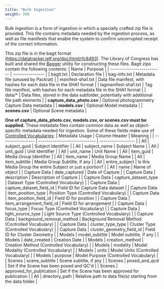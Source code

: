 ```yaml
---
title: "Bulk Ingestion"
weight: 390
---
```


Bulk ingestion is a form of ingestion in which a specially crafted zip file is provided. This file contains metadata needed by the ingestion process, as well as file manifests that enable the system to confirm uncorrupted receipt of the correct information.

This zip file is in the bagit format (https://datatracker.ietf.org/doc/html/rfc8493). The Library of Congress has built and shared the [Bagger](https://github.com/LibraryOfCongress/bagger) utility for constructing these files. Bagit zips contain the following contents:
|            Name            |      Purpose     |
| -------------------------- | ---------------- |
| bagit.txt                  | Declaration file |
| bag-info.txt               | Metadata file (unused by Packrat) |
| manifest-sha1.txt          | Data file manifest, with hashes for each data file in the SHA1 format |
| tagmanifest-sha1.txt       | Tag file manifest, with hashes for each metadata file in the SHA1 format |
| data/*                     | Data files, stored in the data subfolder, potentially with additional file path elements |
| **capture_data_photo.csv** | Optional photogrammetry Capture Data metadata |
| **models.csv**             | Optional Model metadata |
| **scenes.csv**             | Optional Scene metadata |

**One of capture_data_photo.csv, models.csv, or scenes.csv must be supplied.** These metadata files contain common data as well as object-specific metadata needed for ingestion. Some of these fields make use of [Controlled Vocabularies](../vocabulary):
|   Metadata Usage  |          Column Header        |       Meaning      |
| ----------------- | ----------------------------- | ------------------ |
| All               | subject_guid                  | Subject Identifier |
| All               | subject_name                  | Subject Name |
| All               | unit_guid                     | Unit Identifier |
| All               | unit_name                     | Unit Name |
| All               | item_guid                     | Media Group Identifier |
| All               | item_name                     | Media Group Name |
| All               | item_subtitle                 | Media Group Subtitle, if any |
| All               | entire_subject                | Is this Media Group the entire Subject or just a portion? |
| All               | name                          | Name of object |
| Capture Data      | date_captured                 | Date of Capture |
| Capture Data      | description                   | Description of Capture |
| Capture Data      | capture_dataset_type          | Dataset Type (Controlled Vocabulary) |
| Capture Data      | capture_dataset_field_id      | Field ID for Capture Data dataset |
| Capture Data      | item_position_type            | Position Type (Controlled Vocabulary) |
| Capture Data      | item_position_field_id        | Field ID for position |
| Capture Data      | item_arrangement_field_id     | Field ID for arrangement |
| Capture Data      | focus_type                    | Focus Type (Controlled Vocabulary) |
| Capture Data      | light_source_type             | Light Source Type (Controlled Vocabulary) |
| Capture Data      | background_removal_method     | Background Removal Method (Controlled Vocabulary) |
| Capture Data      | cluster_type_type             | Cluster Type (Controlled Vocabulary) |
| Capture Data      | cluster_geometry_field_id     | Field ID for Cluster Geometry |
| Models            | model_subtitle                | Model subtitle, if any |
| Models            | date_created                  | Creation Date |
| Models            | creation_method               | Creation Method (Controlled Vocabulary) |
| Models            | modality                      | Model Modality (Controlled Vocabulary) |
| Models            | units                         | Model Units (Controlled Vocabulary) |
| Models            | purpose                       | Model Purpose (Controlled Vocabulary) |
| Scenes            | scene_subtitle                | Scene subtitle, if any |
| Scenes            | posed_and_qcd                 | Set if the Scene has been posed and QC'd |
| Scenes            | approved_for_publication      | Set if the Scene has been approved for publication |
| All               | directory_path                | Relative path to data file(s) starting from the data folder |
